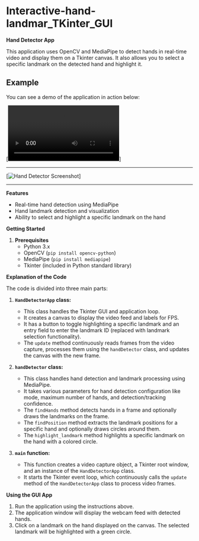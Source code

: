 # Interactive-hand-landmar_TKinter_GUI
**Hand Detector App**

This application uses OpenCV and MediaPipe to detect hands in real-time video and display them on a Tkinter canvas. It also allows you to select a specific landmark on the detected hand and highlight it.
## Example

You can see a demo of the application in action below:

[![Hand Detector Demo_video](https://github.com/zosk62/interactive-hand-landmark_tkinter_gui/blob/main/screencapture_video.mp4)]

---

[![Hand Detector Screenshot](https://github.com/zosk62/interactive-hand-landmark_tkinter_gui/blob/main/screencapture_img.png)]

---

**Features**

* Real-time hand detection using MediaPipe
* Hand landmark detection and visualization
* Ability to select and highlight a specific landmark on the hand

**Getting Started**

1. **Prerequisites**
    * Python 3.x
    * OpenCV (`pip install opencv-python`)
    * MediaPipe (`pip install mediapipe`)
    * Tkinter (included in Python standard library)


**Explanation of the Code**

The code is divided into three main parts:

1. **`HandDetectorApp` class:**
    * This class handles the Tkinter GUI and application loop.
    * It creates a canvas to display the video feed and labels for FPS.
    * It has a button to toggle highlighting a specific landmark and an entry field to enter the landmark ID (replaced with landmark selection functionality).
    * The `update` method continuously reads frames from the video capture, processes them using the `handDetector` class, and updates the canvas with the new frame.

2. **`handDetector` class:**
    * This class handles hand detection and landmark processing using MediaPipe.
    * It takes various parameters for hand detection configuration like mode, maximum number of hands, and detection/tracking confidence.
    * The `findHands` method detects hands in a frame and optionally draws the landmarks on the frame.
    * The `findPosition` method extracts the landmark positions for a specific hand and optionally draws circles around them.
    * The `highlight_landmark` method highlights a specific landmark on the hand with a colored circle.

3. **`main` function:**
    * This function creates a video capture object, a Tkinter root window, and an instance of the `HandDetectorApp` class.
    * It starts the Tkinter event loop, which continuously calls the `update` method of the `HandDetectorApp` class to process video frames.

**Using the GUI App**

1. Run the application using the instructions above.
2. The application window will display the webcam feed with detected hands.
3. Click on a landmark on the hand displayed on the canvas. The selected landmark will be highlighted with a green circle.


